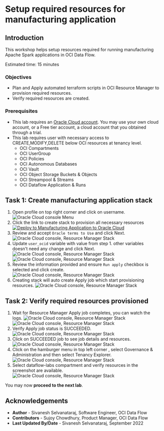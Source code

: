 # Setup required resources for manufacturing application

## Introduction

This workshop helps setup resources required for running manufacturing Apache Spark applications in OCI Data Flow.

Estimated time: 15 minutes

### Objectives

* Plan and Apply automated terraform scripts in OCI Resource Manager to provision required resources.
* Verify required resources are created.

### Prerequisites

* This lab requires an [Oracle Cloud account](https://www.oracle.com/cloud/free/). You may use your own cloud account, or a Free tier account, a cloud account that you obtained through a trial.
* This lab requires user with necessary access to CREATE,MODIFY,DELETE below OCI resources at tenancy level.
    * OCI Compartments
    * OCI UserGroup
    * OCI Policies
    * OCI Autonomous Databases
    * OCI Vault
    * OCI Object Storage Buckets & Objects
    * OCI Streampool & Streams
    * OCI Dataflow Application & Runs

## Task 1: Create manufacturing application stack 
1. Open profile on top right corner and click on username.
	![Oracle Cloud console Menu](images/user-info.png " ")
2. Click the link to create stack to provision all necessary resources [![Deploy to Manufacturing Application to Oracle Cloud](images/deploy-to-oracle-cloud.svg)](https://cloud.oracle.com/resourcemanager/stacks/create?zipUrl=https://github.com/oracle-samples/oracle-dataflow-samples/raw/main/scala/manufacturing/src/resources/manufacturing.zip)
3. Review and accept ```Oracle terms to Use``` and click Next.
   ![Oracle Cloud console, Resource Manager Stack](images/resource-manager-stack.png " ")
4. Update ```user_ocid``` variable with value from step 1. other variables doesn't need any change and click Next.
   ![Oracle Cloud console, Resource Manager Stack](images/update-variables.png " ")
   ![Oracle Cloud console, Resource Manager Stack](images/update-variables-1.png " ")
5. Review the information provided and ensure ```Run apply``` checkbox is selected and click create.
   ![Oracle Cloud console, Resource Manager Stack](images/review.png " ")
6. Creating stack will auto create Apply job which start provisioning resources.
   ![Oracle Cloud console, Resource Manager Stack](images/resource-manager-job.png " ") 
   
## Task 2: Verify required resources provisioned
1. Wait for Resource Manager Apply job completes, you can watch the logs.
   ![Oracle Cloud console, Resource Manager Stack](images/resource-manager-job-log.png " ")
   ![Oracle Cloud console, Resource Manager Stack](images/end-of-log.png " ")
2. Verify Apply job status is SUCCEEDED.
   ![Oracle Cloud console, Resource Manager Stack](images/resource-manager-job-success.png " ")
3. Click on SUCCEEDED job to see job details and resources.
   ![Oracle Cloud console, Resource Manager Stack](images/job-details.png " ")
4. Click on the hamburger menu in top left corner , select Governance & Administration and then select Tenancy Explorer.
   ![Oracle Cloud console, Resource Manager Stack](images/tenancy-explorer.png " ")
5. Select dataflow-labs compartment and verify resources in the screenshot are available.
   ![Oracle Cloud console, Resource Manager Stack](images/resources.png " ")

You may now **proceed to the next lab**.

## Acknowledgements
- **Author** -  Sivanesh Selvanataraj, Software Engineer, OCI Data Flow
- **Contributors** - Sujoy Chowdhury, Product Manager, OCI Data Flow
- **Last Updated By/Date** - Sivanesh Selvanataraj, September 2022
